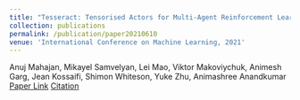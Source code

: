 ```yaml
---
title: "Tesseract: Tensorised Actors for Multi-Agent Reinforcement Learning"
collection: publications
permalink: /publication/paper20210610
venue: 'International Conference on Machine Learning, 2021'
---
```

Anuj Mahajan, Mikayel Samvelyan, Lei Mao, Viktor Makoviychuk, Animesh Garg, Jean Kossaifi, Shimon Whiteson, Yuke Zhu, Animashree Anandkumar\
[Paper Link](http://anuj-mahajan.github.io/files/tesseract.pdf)    [Citation](/bibtex/paper10.html)
